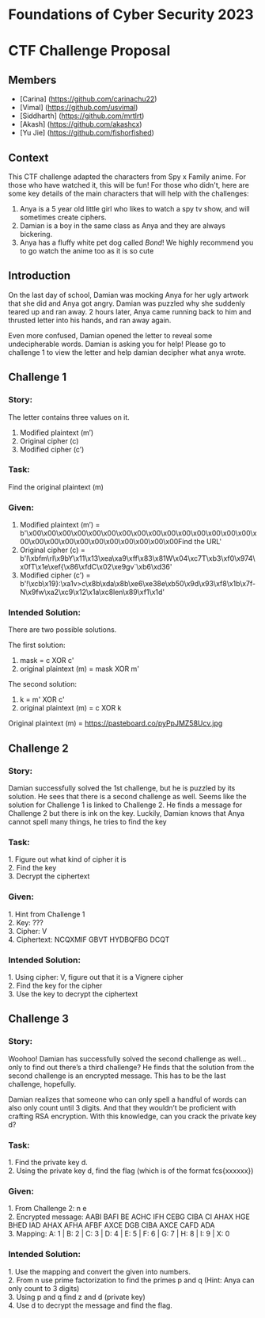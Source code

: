 # Foundations of Cyber Security 2023 
# CTF Challenge Proposal 
## Members
- [Carina] (https://github.com/carinachu22)
- [Vimal] (https://github.com/usvimal)
- [Siddharth] (https://github.com/mrtlrt)
- [Akash] (https://github.com/akashcx)
- [Yu Jie] (https://github.com/fishorfished)

## Context 
This CTF challenge adapted the characters from Spy x Family anime. For those who have watched it, this will be fun! 
For those who didn't, here are some key details of the main characters that will help with the challenges: 
1. Anya is a 5 year old little girl who likes to watch a spy tv show, and will sometimes create ciphers.
2. Damian is a boy in the same class as Anya and they are always bickering. 
3. Anya has a fluffy white pet dog called _Bond_!
We highly recommend you to go watch the anime too as it is so cute 

## Introduction 
On the last day of school, Damian was mocking Anya for her ugly artwork that she did and Anya got angry. Damian was puzzled why she suddenly teared up and ran away. 2 hours later, Anya came running back to him and thrusted letter into his hands, and ran away again. 

Even more confused, Damian opened the letter to reveal some undecipherable words. Damian is asking you for help! Please go to challenge 1 to view the letter and help damian decipher what anya wrote. 
## Challenge 1
### Story:
The letter contains three values on it. 
1. Modified plaintext (m’) 
2. Original cipher (c) 
3. Modified cipher (c’) 

### Task:
Find the original plaintext (m)

### Given:
1. Modified plaintext (m’)  = b'\x00\x00\x00\x00\x00\x00\x00\x00\x00\x00\x00\x00\x00\x00\x00\x00\x00\x00\x00\x00\x00\x00\x00\x00\x00\x00Find the URL'
2. Original cipher (c) = b'I\xbfm\rI\x9bY\x11\x13\xea\xa9\xff\x83\x81W\x04\xc7T\xb3\xf0\x974\x0fT\x1e\xef{\x86\xfdC\x02\xe9gv`\xb6\xd36' 
3. Modified cipher (c’) = b'!\xcb\x19}:\xa1v>c\x8b\xda\x8b\xe6\xe38e\xb50\x9d\x93\xf8\x1b\x7f-N\x9fw\xa2\xc9\x12\x1a\xc8len\x89\xf1\x1d' 

### Intended Solution:
There are two possible solutions. 

The first solution: 
1. mask = c XOR c'
2. original plaintext (m) = mask XOR m'

The second solution: 
1. k = m' XOR c'
2. original plaintext (m) = c XOR k 

Original plaintext (m) = https://pasteboard.co/pyPpJMZ58Ucv.jpg 

## Challenge 2
<h3><b>Story:</b></h3>
Damian successfully solved the 1st challenge, but he is puzzled by its solution. He sees that there is a second challenge as well. Seems like the solution for Challenge 1 is linked to Challenge 2. He finds a message for Challenge 2 but there is ink on the key. Luckily, Damian knows that Anya cannot spell many things, he tries to find the key

<h3><b>Task:</b></h3>
1. Figure out what kind of cipher it is <br />
2. Find the key <br />
3. Decrypt the ciphertext

<h3><b>Given:</b></h3>
1. Hint from Challenge 1 <br />
2. Key: ??? <br />
3. Cipher: V <br />
4. Ciphertext: NCQXMIF GBVT HYDBQFBG DCQT <br />

<h3><b>Intended Solution:</b></h3>
1. Using cipher: V, figure out that it is a Vignere cipher <br />
2. Find the key for the cipher <br />
3. Use the key to decrypt the ciphertext <br />

## Challenge 3 
<h3><b>Story:</b></h3>
Woohoo! Damian has successfully solved the second challenge as well…only to find out there’s a third challenge? He finds that the solution from the second challenge is an encrypted message. This has to be the last challenge, hopefully. 

Damian realizes that someone who can only spell a handful of words can also only count until 3 digits. And that they wouldn’t be proficient with crafting RSA encryption. With this knowledge, can you crack the private key d?


<h3><b>Task:</b></h3>
1. Find the private key d. <br />
2. Using the private key d, find the flag (which is of the format fcs{xxxxxx})<br />

<h3><b>Given:</b></h3>
1. From Challenge 2: n e  <br/>
2. Encrypted message: AABI BAFI BE ACHC IFH CEBG CIBA CI AHAX HGE BHED IAD AHAX AFHA AFBF AXCE DGB CIBA AXCE CAFD ADA <br/>
3. Mapping: A: 1 | B: 2 | C: 3 | D: 4 | E: 5 | F: 6 | G: 7 | H: 8 | I: 9 | X: 0 <br/>

<h3><b>Intended Solution:</b></h3>
1. Use the mapping and convert the given into numbers. <br/>
2. From n use prime factorization to find the primes p and q (Hint: Anya can only count to 3 digits) <br/>
3. Using p and q find z and d (private key) <br/>
4. Use d to decrypt the message and find the flag. <br/>
